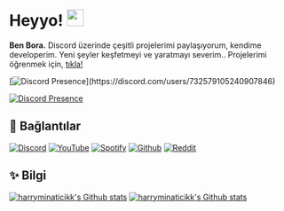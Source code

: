 # Heyyo! <img src="https://raw.githubusercontent.com/iampavangandhi/iampavangandhi/master/gifs/Hi.gif" width="30px">
**Ben Bora.** Discord üzerinde çeşitli projelerimi paylaşıyorum, kendime developerim. Yeni şeyler keşfetmeyi ve yaratmayı severim..
Projelerimi öğrenmek için, [tıkla!](https://github.com/harryminaticikk?tab=repositories)

[![Discord Presence](https://lanyard-profile-readme.vercel.app/api/732579105240907846?theme=light&bg=809ecf&animated=false&hideDiscrim=true&borderRadius=30px&idleMessage=Probably%20doing%20something%20else...)](https://discord.com/users/732579105240907846)

[![Discord Presence](https://lanyard-profile-readme.vercel.app/api/732579105240907846?=bg=:red)](https://discords.com/bio/p/harryminati)




## 🔗 Bağlantılar
[![Discord](https://img.shields.io/badge/Discord%20-5865f2.svg?&amp;style=for-the-badge&amp;logo=discord&amp;logoColor=white)](https://discord.com/users/745286954752671744)
[![YouTube](https://img.shields.io/badge/YouTube-ff0000.svg?&amp;style=for-the-badge&amp;logo=youtube&amp;logoColor=white)](https://www.youtube.com/channel/UCuMIBhAId1SPaXWOOcX9qbA)
[![Spotify](https://img.shields.io/badge/Spotify%20-1dd75f.svg?&amp;style=for-the-badge&amp;logo=spotify&amp;logoColor=white)](https://open.spotify.com/user/6q9fawewp0tcrdevael9b3wdf)
[![Github](https://img.shields.io/badge/Github%20-171515.svg?&amp;style=for-the-badge&amp;logo=github&amp;logoColor=white)](https://github.com/harryminaticikk)
[![Reddit](https://img.shields.io/badge/Reddit%20-ff4500.svg?&amp;style=for-the-badge&amp;logo=reddit&amp;logoColor=white)](https://reddit.com/u/harryminaticikk)

## ✨ Bilgi
[![harryminaticikk's Github stats](https://github-readme-stats.vercel.app/api?username=harryminaticikk&count_private=true&show_icons=true&theme=dark&hide_border=true)](#)
[![harryminaticikk's Github stats](https://github-readme-stats.vercel.app/api/top-langs/?username=harryminaticikk&theme=dark&count_private=true&show_icons=true&hide_border=true)](#)

